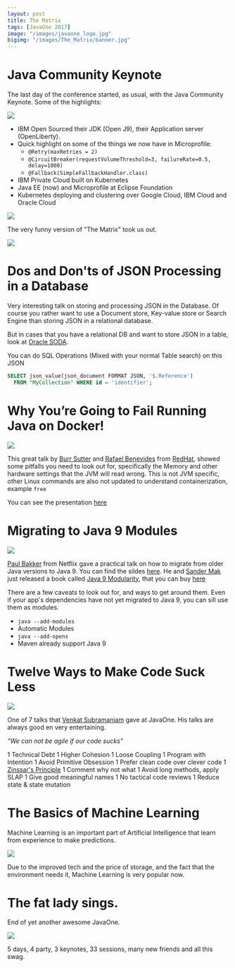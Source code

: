 ```yaml
---
layout: post
title: The Matrix
tags: [JavaOne 2017]
image: "/images/javaone_logo.jpg"
bigimg: "/images/The_Matrix/banner.jpg"
---
```


# Java Community Keynote
The last day of the conference started, as usual, with the Java Community Keynote. Some of the highlights:

![](/images/The_Matrix/ibm.jpg)

* IBM Open Sourced their JDK (Open J9), their Application server (OpenLiberty).
* Quick highlight on some of the things we now have in Microprofile:
  * `@Retry(maxRetries = 2)`
  * `@CircuitBreaker(requestVolumeThreshold=3, failureRate=0.5, delay=1000)`
  * `@Fallback(SimpleFallbackHandler.class)`
* IBM Private Cloud built on Kubernetes
* Java EE (now) and Microprofile at Eclipse Foundation
* Kubernetes deploying and clustering over Google Cloud, IBM Cloud and Oracle Cloud

![](/images/The_Matrix/mp.jpg)

The very funny version of "The Matrix" took us out.

![](/images/The_Matrix/matrix.jpg)

# Dos and Don'ts of JSON Processing in a Database

Very interesting talk on storing and processing JSON in the Database. Of course you rather want to use a Document store, Key-value store or Search Engine than storing JSON in a relational database.

But in cases that you have a relational DB and want to store JSON in a table, look at [Oracle SODA](https://docs.oracle.com/cd/E56351_01/doc.30/e58123/rest.htm#ADRST107).

You can do SQL Operations (Mixed with your normal Table search) on this JSON

```SQL
SELECT json_value(json_document FORMAT JSON, '$.Reference')
  FROM "MyCollection" WHERE id = 'identifier';
```

# Why You’re Going to Fail Running Java on Docker!

![](/images/The_Matrix/fail.jpg)

This great talk by [Burr Sutter](https://twitter.com/burrsutter) and [Rafael Benevides](https://twitter.com/rafabene) from [RedHat](https://twitter.com/RedHatNews), showed some pitfalls you need to look out for, specifically the Memory and other hardware settings that the JVM will read wrong. This is not JVM specific, other Linux commands are also not updated to understand containerization, example `free`

You can see the presentation [here](http://bit.ly/javadockerfail)

# Migrating to Java 9 Modules

![](/images/The_Matrix/j9modules.jpg)

[Paul Bakker](https://twitter.com/pbakker) from Netflix gave a practical talk on how to migrate from older Java versions to Java 9. You can find the sildes [here](https://t.co/W8mpLJlTHi). He and [Sander Mak](https://twitter.com/Sander_Mak) just released a book called [Java 9 Modularity](https://twitter.com/javamodularity), that you can buy [here](https://javamodularity.com/)

There are a few caveats to look out for, and ways to get around them. Even if your app's dependencies have not yet migrated to Java 9, you can sill use them as modules.

* `java --add-modules`
* Automatic Modules
* `java --add-opens`
* Maven already support Java 9

# Twelve Ways to Make Code Suck Less

![](/images/The_Matrix/12ways.jpg)

One of 7 talks that [Venkat Subramaniam](https://twitter.com/venkat_s) gave at JavaOne. His talks are always good en very entertaining.

*"We can not be agile if our code sucks"*

1 Technical Debt
1 Higher Cohesion
1 Loose Coupling
1 Program with Intention
1 Avoid Primitive Obsession
1 Prefer clean code over clever code
1 [Zinssar's Principle](https://lonetechnicalwriter.wordpress.com/2015/05/20/4-principles-of-writing/)
1 Comment why not what
1 Avoid long methods, apply SLAP
1 Give good meaningful names
1 No tactical code reviews
1 Reduce state & state mutation

# The Basics of Machine Learning

Machine Learning is an important part of Artificial Intelligence that learn from experience to make predictions.

![](/images/The_Matrix/ml.jpg)

Due to the improved tech and the price of storage, and the fact that the environment needs it, Machine Learning is very popular now.


# The fat lady sings.

End of yet another awesome JavaOne.

![](/images/The_Matrix/swag.jpg)

5 days, 4 party, 3 keynotes, 33 sessions, many new friends and all this swag.
